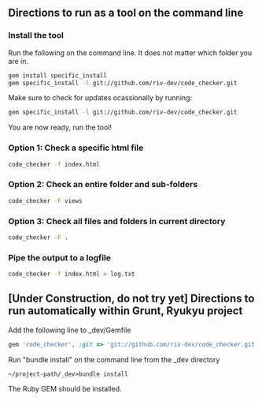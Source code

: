 ## Directions to run as a tool on the command line
### Install the tool
Run the following on the command line.  It does not matter which folder you are in.
```bash
gem install specific_install
gem specific_install -l git://github.com/riv-dev/code_checker.git
```

Make sure to check for updates ocassionally by running:
```bash
gem specific_install -l git://github.com/riv-dev/code_checker.git
```

You are now ready, run the tool!

### Option 1: Check a specific html file
```bash
code_checker -f index.html
```

### Option 2: Check an entire folder and sub-folders
```bash
code_checker -F views
```

### Option 3: Check all files and folders in current directory
```bash
code_checker -F .
```

### Pipe the output to a logfile
```bash
code_checker -f index.html > log.txt
```

## [Under Construction, do not try yet] Directions to run automatically within Grunt, Ryukyu project
Add the following line to _dev/Gemfile
```ruby
gem 'code_checker', :git => 'git://github.com/riv-dev/code_checker.git'
```

Run "bundle install" on the command line from the _dev directory
```
~/project-path/_dev>bundle install
```

The Ruby GEM should be installed.
